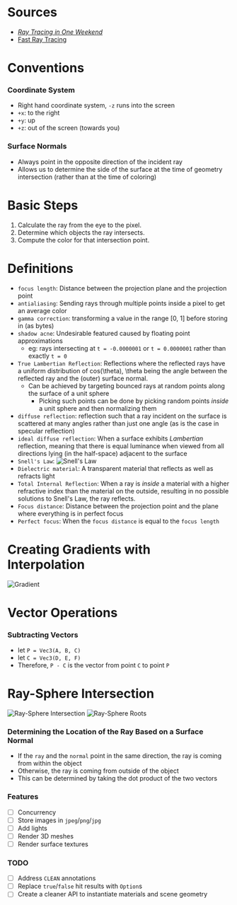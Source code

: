 # Sources
- [_Ray Tracing in One Weekend_](https://raytracing.github.io/books/RayTracingInOneWeekend.html)
- [Fast Ray Tracing](https://uwspace.uwaterloo.ca/bitstream/handle/10012/3947/thesis.pdf)
# Conventions

### Coordinate System
- Right hand coordinate system, `-z` runs into the screen
- `+x`: to the right
- `+y`: up
- `+z`: out of the screen (towards you) 

### Surface Normals
- Always point in the opposite direction of the incident ray
- Allows us to determine the side of the surface at the time of geometry intersection (rather
  than at the time of coloring)

# Basic Steps
1. Calculate the ray from the eye to the pixel.
2. Determine which objects the ray intersects.
3. Compute the color for that intersection point.

# Definitions
- `focus length`: Distance between the projection plane and the projection point 
- `antialiasing`: Sending rays through multiple points inside a pixel to get an average color
- `gamma correction`: transforming a value in the range [0, 1] before storing in (as bytes)
- `shadow acne`: Undesirable featured caused by floating point approximations
  - eg: rays intersecting at `t = -0.0000001` or `t = 0.0000001` rather than exactly `t = 0` 
- `True Lambertian Reflection`: Reflections where the reflected rays have a uniform distribution of cos(\theta), \theta
  being the angle between the reflected ray and the (outer) surface normal. 
  - Can be achieved by targeting bounced rays at random points along the surface of a unit sphere
    - Picking such points can be done by picking random points _inside_ a unit sphere and then normalizing them
- `diffuse reflection`: reflection such that a ray incident on the surface is scattered at many angles rather than just
  one angle (as is the case in specular reflection)
- `ideal diffuse reflection`: When a surface exhibits *Lambertian* reflection, meaning that there is equal
  luminance when viewed from all directions lying (in the half-space) adjacent to the surface 
- `Snell's Law`: ![Snell's Law](images/snellslaw.png)
- `Dielectric material`: A transparent material that reflects as well as refracts light
- `Total Internal Reflection`: When a ray is _inside_ a material with a higher refractive index than the material on the outside, resulting in no possible solutions to Snell's Law, the ray reflects. 
- `Focus distance`: Distance between the projection point and the plane where everything is in perfect focus
- `Perfect focus`: When the `focus distance` is equal to the `focus length`



# Creating Gradients with Interpolation
![Gradient](images/gradient.png)

# Vector Operations

### Subtracting Vectors
- let `P = Vec3(A, B, C)`
- let `C = Vec3(D, E, F)`
- Therefore, `P - C` is the vector from point `C` to point `P`

# Ray-Sphere Intersection
![Ray-Sphere Intersection](images/ray-sphere%20intersection.png)
![Ray-Sphere Roots](images/ray-sphere%20roots.png)

### Determining the Location of the Ray Based on a Surface Normal
- If the `ray` and the `normal` point in the same direction, the ray
  is coming from within the object
- Otherwise, the ray is coming from outside of the object
- This can be determined by taking the dot product of the two vectors

### Features
- [ ] Concurrency 
- [ ] Store images in `jpeg`/`png`/`jpg` 
- [ ] Add lights
- [ ] Render 3D meshes
- [ ] Render surface textures

### TODO
- [ ] Address `CLEAN` annotations
- [ ] Replace `true`/`false` hit results with `Option`s
- [ ] Create a cleaner API to instantiate materials and scene geometry
